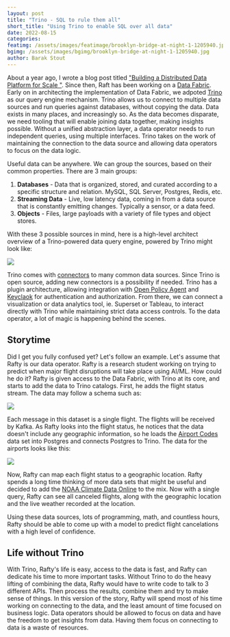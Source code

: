 ```yaml
---
layout: post
title: "Trino - SQL to rule them all"
short_title: "Using Trino to enable SQL over all data"
date: 2022-08-15
categories:
featimg: /assets/images/featimage/brooklyn-bridge-at-night-1-1205940.jpg
bgimg: /assets/images/bgimg/brooklyn-bridge-at-night-1-1205940.jpg
author: Barak Stout
---
```


About a year ago, I wrote a blog post titled ["Building a Distributed Data Platform for Scale "](). Since then, Raft has been working on a [Data Fabric](https://datafabric.goraft.tech/). Early on in architecting the implementation of Data Fabric, we adpoted [Trino](https://trino.io/) as our query engine mechanism. Trino allows us to connect to multiple data sources and run queries against databases, without copying the data. Data exists in many places, and increasingly so. As the data becomes disparate, we need tooling that will enable joining data together, making insights possible. Without a unified abstraction layer, a data operator needs to run independent queries, using multiple interfaces. Trino takes on the work of maintaining the connection to the data source and allowing data operators to focus on the data logic.

Useful data can be anywhere. We can group the sources, based on their common properties. There are 3 main groups: 
1. **Databases** - Data that is organized, stored, and curated according to a specific structure and relation. MySQL, SQL Server, Postgres, Redis, etc. 
1. **Streaming Data** - Live, low latency data, coming in from a data source that is constantly emitting changes. Typically a sensor, or a data feed. 
1. **Objects** - Files, large payloads with a variety of file types and object stores. 

With these 3 possible sources in mind, here is a high-level architect overview of a Trino-powered data query engine, powered by Trino might look like: 

![](/assets/images/trino/trino-arch-df.png)

Trino comes with [connectors](https://trino.io/docs/current/connector.html) to many common data sources. Since Trino is open source, adding new connectors is a possibility if needed. Trino has a plugin architecture, allowing integration with [Open Policy Agent](https://www.openpolicyagent.org/) and [Keyclaok](https://www.keycloak.org/) for authentication and authorization. From there, we can connect a visualization or data analytics tool, ie. Superset or Tableau, to interact directly with Trino while maintaining strict data access controls. To the data operator, a lot of magic is happening behind the scenes. 

## Storytime

Did I get you fully confused yet? Let's follow an example. Let's assume that Rafty is our data operator. Rafty is a research student working on trying to predict when major flight disruptions will take place using AI/ML. How could he do it? Rafty is given access to the Data Fabric, with Trino at its core, and starts to add the data to Trino catalogs. First, he adds the flight status stream. The data may follow a schema such as:  

![](/assets/images/hello_presto/mongo_data.png)

Each message in this dataset is a single flight. The flights will be received by Kafka. As Rafty looks into the flight status, he notices that the data doesn't include any geographic information, so he loads the [Airport Codes](https://datahub.io/core/airport-codes) data set into Postgres and connects Postgres to Trino. The data for the airports looks like this: 

![](/assets/images/hello_presto/psql_data.png) 

Now, Rafty can map each flight status to a geographic location. Rafty spends a long time thinking of more data sets that might be useful and decided to add the [NOAA Climate Data Online](https://www.ncei.noaa.gov/cdo-web/) to the mix. Now with a single query, Rafty can see all canceled flights, along with the geographic location and the live weather recorded at the location. 

Using these data sources, lots of programming, math, and countless hours, Rafty should be able to come up with a model to predict flight cancelations with a high level of confidence. 

## Life without Trino

With Trino, Rafty's life is easy, access to the data is fast, and Rafty can dedicate his time to more important tasks. Without Trino to do the heavy lifting of combining the data, Rafty would have to write code to talk to 3 different APIs. Then process the results, combine them and try to make sense of things. In this version of the story, Rafty will spend most of his time working on connecting to the data, and the least amount of time focused on business logic. Data operators should be allowed to focus on data and have the freedom to get insights from data. Having them focus on connecting to data is a waste of resources. 

